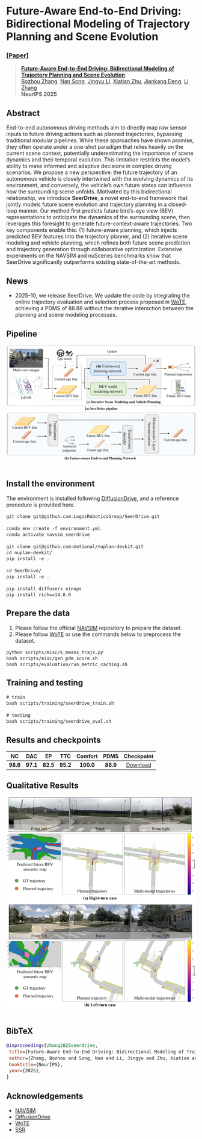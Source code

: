 # Future-Aware End-to-End Driving: Bidirectional Modeling of Trajectory Planning and Scene Evolution
### [[Paper]](https://arxiv.org/abs/2510.11092)

> [**Future-Aware End-to-End Driving: Bidirectional Modeling of Trajectory Planning and Scene Evolution**](https://arxiv.org/abs/2510.11092)            
> [Bozhou Zhang](https://zbozhou.github.io/), [Nan Song](https://scholar.google.com/citations?hl=zh-CN&user=wLZVtjEAAAAJ), [Jingyu Li](https://github.com/Whale-ice), [Xiatian Zhu](https://scholar.google.com/citations?user=ZbA-z1cAAAAJ&hl=en), [Jiankang Deng](https://scholar.google.com/citations?user=Z_UoQFsAAAAJ&hl=zh-CN), [Li Zhang](https://lzrobots.github.io)   
> **NeurIPS 2025**

## Abstract
End-to-end autonomous driving methods aim to directly map raw sensor inputs to future driving actions such as planned trajectories, bypassing traditional modular pipelines. While these approaches have shown promise, they often operate under a one-shot paradigm that relies heavily on the current scene context, potentially underestimating the importance of scene dynamics and their temporal evolution. This limitation restricts the model’s ability to make informed and adaptive decisions in complex driving scenarios. We propose a new perspective: the future trajectory of an autonomous vehicle is closely intertwined with the evolving dynamics of its environment, and conversely, the vehicle’s own future states can influence how the surrounding scene unfolds. Motivated by this bidirectional relationship, we introduce **SeerDrive**, a novel end-to-end framework that jointly models future scene evolution and trajectory planning in a closed-loop manner. Our method first predicts future bird’s-eye view (BEV) representations to anticipate the dynamics of the surrounding scene, then leverages this foresight to generate future-context-aware trajectories. Two key components enable this: (1) future-aware planning, which injects predicted BEV features into the trajectory planner, and (2) iterative scene modeling and vehicle planning, which refines both future scene prediction and trajectory generation through collaborative optimization. Extensive experiments on the NAVSIM and nuScenes benchmarks show that SeerDrive significantly outperforms existing state-of-the-art methods. 

## News
- 2025-10, we release SeerDrive. We update the code by integrating the online trajectory evaluation and selection process proposed in [WoTE](https://github.com/liyingyanUCAS/WoTE), achieving a PDMS of 88.88 without the iterative interaction between the planning and scene modeling processes.

## Pipeline
<div align="center">
  <img src="asset/main.png"/>
</div><br/>

## Install the environment
The environment is installed following [DiffusionDrive](https://github.com/hustvl/DiffusionDrive), and a reference procedure is provided here.
```
git clone git@github.com:LogosRoboticsGroup/SeerDrive.git

conda env create -f environment.yml
conda activate navsim_seerdrive

git clone git@github.com:motional/nuplan-devkit.git
cd nuplan-devkit/
pip install -e .

cd SeerDrive/
pip install -e .

pip install diffusers einops 
pip install rich==14.0.0
```

## Prepare the data
1. Please follow the official [NAVSIM](https://github.com/autonomousvision/navsim) repository to prepare the dataset.
2. Please follow [WoTE](https://github.com/liyingyanUCAS/WoTE) or use the commands below to preprocess the dataset.
```
python scripts/misc/k_means_trajs.py
bash scripts/misc/gen_pdm_score.sh
bash scripts/evaluation/run_metric_caching.sh
```

## Training and testing
```
# train
bash scripts/training/seerdrive_train.sh

# testing
bash scripts/training/seerdrive_eval.sh
```

## Results and checkpoints
| NC   | DAC  | EP   | TTC  | Comfort | PDMS | Checkpoint |
|:----:|:----:|:----:|:----:|:-------:|:----:|:----------:|
| **98.6** | **97.1** | **82.5** | **95.2** | **100.0**  | **88.9** | [Download](https://drive.google.com/file/d/1CvFsVnMhJCHZ21rTFcOKkgHHrJjteXLb/view?usp=sharing) |

## Qualitative Results
<div align="center">
  <img src="asset/visual.png"/>
</div><br/>

## BibTeX
```bibtex
@inproceedings{zhang2025seerdrive,
 title={Future-Aware End-to-End Driving: Bidirectional Modeling of Trajectory Planning and Scene Evolution},
 author={Zhang, Bozhou and Song, Nan and Li, Jingyu and Zhu, Xiatian and Deng, Jiankang and Zhang, Li},
 booktitle={NeurIPS},
 year={2025},
}
```

## Acknowledgements
- [NAVSIM](https://github.com/autonomousvision/navsim)
- [DiffusionDrive](https://github.com/hustvl/DiffusionDrive)
- [WoTE](https://github.com/liyingyanUCAS/WoTE)
- [SSR](https://github.com/PeidongLi/SSR)
